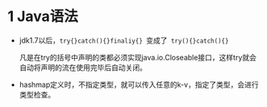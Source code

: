 # 1 Java语法

- jdk1.7以后，`try{}catch(){}finaliy{} `变成了` try(){}catch(){}`

  凡是在try的括号中声明的类都必须实现java.io.Closeable接口，这样try就会自动将声明的流在使用完毕后自动关闭。

- hashmap定义时，不指定类型，就可以传入任意的k-v，指定了类型，会进行类型检查。